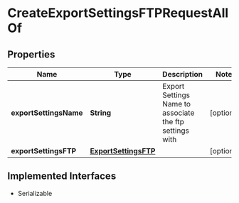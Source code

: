 

# CreateExportSettingsFTPRequestAllOf


## Properties

| Name | Type | Description | Notes |
|------------ | ------------- | ------------- | -------------|
|**exportSettingsName** | **String** | Export Settings Name to associate the ftp settings with |  [optional] |
|**exportSettingsFTP** | [**ExportSettingsFTP**](ExportSettingsFTP.md) |  |  [optional] |


## Implemented Interfaces

* Serializable


